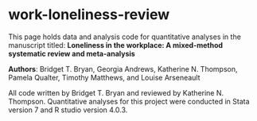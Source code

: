 # work-loneliness-review
This page holds data and analysis code for quantitative analyses in the manuscript titled: <b>Loneliness in the workplace: A mixed-method systematic review and meta-analysis</b>

<b>Authors</b>: Bridget T. Bryan, Georgia Andrews, Katherine N. Thompson, Pamela Qualter, Timothy Matthews, and Louise Arseneault

All code written by Bridget T. Bryan and reviewed by Katherine N. Thompson. Quantitative analyses for this project were conducted in Stata version 7 and R studio version 4.0.3.
